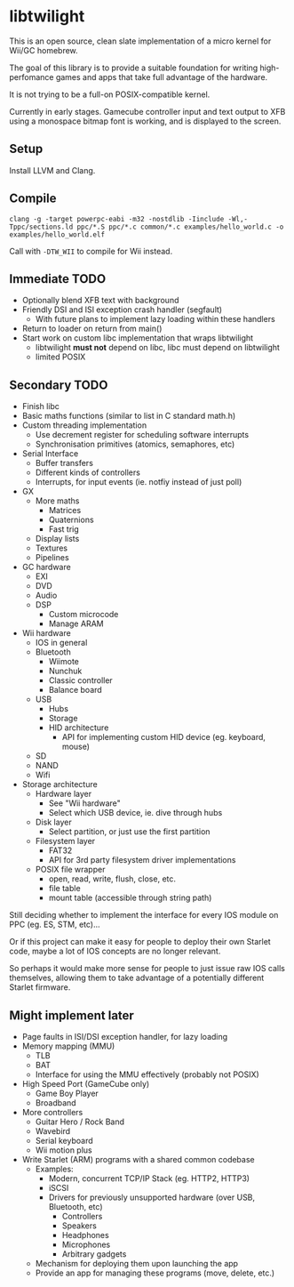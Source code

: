 # libtwilight

This is an open source, clean slate implementation of a micro kernel for Wii/GC homebrew.

The goal of this library is to provide a suitable foundation for writing high-perfomance games and apps that take full advantage of the hardware.

It is not trying to be a full-on POSIX-compatible kernel.

Currently in early stages. Gamecube controller input and text output to XFB using a monospace bitmap font is working, and is displayed to the screen.

## Setup

Install LLVM and Clang.

## Compile

`clang -g -target powerpc-eabi -m32 -nostdlib -Iinclude -Wl,-Tppc/sections.ld ppc/*.S ppc/*.c common/*.c examples/hello_world.c -o examples/hello_world.elf`

Call with `-DTW_WII` to compile for Wii instead.

## Immediate TODO

- Optionally blend XFB text with background
- Friendly DSI and ISI exception crash handler (segfault)
	- With future plans to implement lazy loading within these handlers
- Return to loader on return from main()
- Start work on custom libc implementation that wraps libtwilight
	- libtwilight **must not** depend on libc, libc must depend on libtwilight
	- limited POSIX

## Secondary TODO

- Finish libc
- Basic maths functions (similar to list in C standard math.h)
- Custom threading implementation
	- Use decrement register for scheduling software interrupts
	- Synchronisation primitives (atomics, semaphores, etc)
- Serial Interface
	- Buffer transfers
	- Different kinds of controllers
	- Interrupts, for input events (ie. notfiy instead of just poll)
- GX
	- More maths
		- Matrices
		- Quaternions
		- Fast trig
	- Display lists
	- Textures
	- Pipelines
- GC hardware
	- EXI
	- DVD
	- Audio
	- DSP
		- Custom microcode
		- Manage ARAM
- Wii hardware
	- IOS in general
	- Bluetooth
		- Wiimote
		- Nunchuk
		- Classic controller
		- Balance board
	- USB
		- Hubs
		- Storage
		- HID architecture
			- API for implementing custom HID device (eg. keyboard, mouse)
	- SD
	- NAND
	- Wifi
- Storage architecture
	- Hardware layer
		- See "Wii hardware"
		- Select which USB device, ie. dive through hubs
	- Disk layer
		- Select partition, or just use the first partition
	- Filesystem layer
		- FAT32
		- API for 3rd party filesystem driver implementations
	- POSIX file wrapper
		- open, read, write, flush, close, etc.
		- file table
		- mount table (accessible through string path)

Still deciding whether to implement the interface for every IOS module on PPC (eg. ES, STM, etc)...

Or if this project can make it easy for people to deploy their own Starlet code,
maybe a lot of IOS concepts are no longer relevant.

So perhaps it would make more sense for people to just issue raw IOS calls themselves,
allowing them to take advantage of a potentially different Starlet firmware.

## Might implement later

- Page faults in ISI/DSI exception handler, for lazy loading
- Memory mapping (MMU)
	- TLB
	- BAT
	- Interface for using the MMU effectively (probably not POSIX)
- High Speed Port (GameCube only)
	- Game Boy Player
	- Broadband
- More controllers
	- Guitar Hero / Rock Band
	- Wavebird
	- Serial keyboard
	- Wii motion plus
- Write Starlet (ARM) programs with a shared common codebase
	- Examples:
		- Modern, concurrent TCP/IP Stack (eg. HTTP2, HTTP3)
		- iSCSI
		- Drivers for previously unsupported hardware (over USB, Bluetooth, etc)
			- Controllers
			- Speakers
			- Headphones
			- Microphones
			- Arbitrary gadgets
	- Mechanism for deploying them upon launching the app
	- Provide an app for managing these programs (move, delete, etc.)
